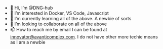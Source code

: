 - 👋 Hi, I’m @DNG-hub
- 👀 I’m interested in Docker, VS Code, Javascript
- 🌱 I’m currently learning all of the above. A newbie of sorts
- 💞️ I’m looking to collaborate on all of the above
- 📫 How to reach me by email I can be found at innovator@avanticomplex.com. I do not have other more techie means as I am a newbie

<!---
DNG-hub/DNG-hub is a ✨ special ✨ repository because its `README.md` (this file) appears on your GitHub profile.
You can click the Preview link to take a look at your changes.
--->
